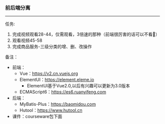 ### 前后端分离

---

任务:
1. 完成视频观看28-44，仅需观看，3倍速的那种（前端很厉害的话可以不看🙈）
2. 观看视频45-58
3. 完成商品服务-三级分类的增、删、改操作


备注：
- 前端：
  - Vue：https://v2.cn.vuejs.org
  - ElementUI：https://element.eleme.io
    - ElementUI基于Vue2.0,以后有兴趣可以更新为3.0版本
  - ECMAScript6：https://es6.ruanyifeng.com
- 后端：
  - MyBatis-Plus：https://baomidou.com
  - Hutool：https://www.hutool.cn
- 课件：courseware包下面